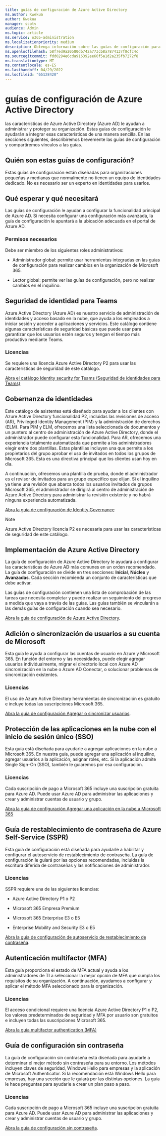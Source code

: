 ```yaml
---
title: guías de configuración de Azure Active Directory
ms.author: Kwekua
author: Kwekua
manager: scotv
audience: Admin
ms.topic: article
ms.service: o365-administration
ms.localizationpriority: medium
description: Obtenga información sobre las guías de configuración para Azure Active Directory.
ms.openlocfilehash: 58f7ed9a20580db742a773cb8a7874137f0cfc4c
ms.sourcegitcommit: fdd0294e6cda916392ee66f5a1d2a235fb7272f8
ms.translationtype: MT
ms.contentlocale: es-ES
ms.lasthandoff: 04/29/2022
ms.locfileid: "65128420"
---
```

# <a name="azure-active-directory-setup-guides"></a>guías de configuración de Azure Active Directory

las características de Azure Active Directory (Azure AD) le ayudan a administrar y proteger su organización. Estas guías de configuración le ayudarán a integrar esas características de una manera sencilla. En las secciones siguientes, describiremos brevemente las guías de configuración y compartiremos vínculos a las guías.

## <a name="who-are-these-setup-guides-for"></a>Quién son estas guías de configuración?

Estas guías de configuración están diseñadas para organizaciones pequeñas y medianas que normalmente no tienen un equipo de identidades dedicado. No es necesario ser un experto en identidades para usarlos.

## <a name="what-to-expect-and-what-youll-need"></a>Qué esperar y qué necesitará

Las guías de configuración le ayudan a configurar la funcionalidad principal de Azure AD. Si necesita configurar una configuración más avanzada, la guía de configuración le apuntará a la ubicación adecuada en el portal de Azure AD.

### <a name="required-permissions"></a>Permisos necesarios

Debe ser miembro de los siguientes roles administrativos:

- Administrador global: permite usar herramientas integradas en las guías de configuración para realizar cambios en la organización de Microsoft 365.

- Lector global: permite ver las guías de configuración, pero no realizar cambios en el inquilino.

## <a name="identity-security-for-teams"></a>Seguridad de identidad para Teams

Azure Active Directory (Azure AD) es nuestro servicio de administración de identidades y acceso basado en la nube, que ayuda a los empleados a iniciar sesión y acceder a aplicaciones y servicios.
Este catálogo contiene algunas características de seguridad básicas que puede usar para garantizar que los usuarios estén seguros y tengan el tiempo más productivo mediante Teams.

### <a name="licensing"></a>Licencias

Se requiere una licencia Azure Active Directory P2 para usar las características de seguridad de este catálogo.

[Abra el catálogo Identity security for Teams (Seguridad de identidades para Teams)](https://aka.ms/teamsidentity)

## <a name="identity-governance"></a>Gobernanza de identidades

Este catálogo de asistentes está diseñado para ayudar a los clientes con Azure Active Directory funcionalidad P2, incluidas las revisiones de acceso (AR), Privileged Identity Management (PIM) y la administración de derechos (ELM). Para PIM y ELM, ofrecemos una lista seleccionada de documentos y un puntero al centro de administración de Azure Active Directory, donde el administrador puede configurar esta funcionalidad. Para AR, ofrecemos una experiencia totalmente automatizada que permite a los administradores elegir entre dos plantillas. Estas plantillas incluyen una que permite a los propietarios del grupo aprobar el uso de invitados en todos los grupos de Microsoft 365. Esta es una directiva principal que los clientes usan hoy en día.  

A continuación, ofrecemos una plantilla de prueba, donde el administrador es el revisor de invitados para un grupo específico que elijan. Si el inquilino ya tiene una revisión que abarca todos los usuarios invitados de grupos Microsoft 365, el administrador se dirigirá al centro de administración de Azure Active Directory para administrar la revisión existente y no habrá ninguna experiencia automatizada.

[Abra la guía de configuración de Identity Governance](https://go.microsoft.com/fwlink/p/?linkid=386330)

> [!NOTE]
> Azure Active Directory licencia P2 es necesaria para usar las características de seguridad de este catálogo.

## <a name="azure-active-directory-deployment"></a>Implementación de Azure Active Directory  

La guía de configuración de Azure Active Directory le ayudará a configurar las características de Azure AD más comunes en un orden recomendado. La guía de configuración se divide en tres secciones: **Inicial**, **Núcleo** y **Avanzadas**. Cada sección recomienda un conjunto de características que debe activar.

Las guías de configuración contienen una lista de comprobación de las tareas que necesita completar y puede realizar un seguimiento del progreso a medida que vaya a través de las guías. Las guías también se vincularán a las demás guías de configuración cuando sea necesario.

[Abra la guía de configuración de Azure Active Directory](https://go.microsoft.com/fwlink/p/?linkid=2183427).

## <a name="add-or-sync-users-to-your-microsoft-account"></a>Adición o sincronización de usuarios a su cuenta de Microsoft  

Esta guía le ayuda a configurar las cuentas de usuario en Azure y Microsoft 365. En función del entorno y las necesidades, puede elegir agregar usuarios individualmente, migrar el directorio local con Azure AD sincronización en la nube o Azure AD Conectar, o solucionar problemas de sincronización existentes.

### <a name="licensing"></a>Licencias

El uso de Azure Active Directory herramientas de sincronización es gratuito e incluye todas las suscripciones Microsoft 365.

[Abra la guía de configuración Agregar o sincronizar usuarios](https://go.microsoft.com/fwlink/?linkid=2183349).

## <a name="secure-your-cloud-apps-with-single-sign-on-sso"></a>Protección de las aplicaciones en la nube con el inicio de sesión único (SSO)

Esta guía está diseñada para ayudarle a agregar aplicaciones en la nube a Microsoft 365. En nuestra guía, puede agregar una aplicación al inquilino, agregar usuarios a la aplicación, asignar roles, etc.  Si la aplicación admite Single Sign-On (SSO), también le guiaremos por esa configuración.

### <a name="licensing"></a>Licencias

Cada suscripción de pago a Microsoft 365 incluye una suscripción gratuita para Azure AD. Puede usar Azure AD para administrar las aplicaciones y crear y administrar cuentas de usuario y grupo.

[Abra la guía de configuración Agregar una aplicación en la nube a Microsoft 365](https://aka.ms/AzureAppSetup)

## <a name="azure-self-service-password-reset-sspr-guide"></a>Guía de restablecimiento de contraseña de Azure Self-Service (SSPR)

Esta guía de configuración está diseñada para ayudarle a habilitar y configurar el autoservicio de restablecimiento de contraseña. La guía de configuración le guiará por las opciones recomendadas, incluidas la escritura diferida de contraseñas y las notificaciones de administrador.

### <a name="licensing"></a>Licencias

SSPR requiere una de las siguientes licencias:

- Azure Active Directory P1 o P2

- Microsoft 365 Empresa Premium

- Microsoft 365 Enterprise E3 o E5  

- Enterprise Mobility and Security E3 o E5

[Abra la guía de configuración de autoservicio de restablecimiento de contraseña](https://go.microsoft.com/fwlink/p/?linkid=2183284).

## <a name="multi-factor-authentication-mfa"></a>Autenticación multifactor (MFA)

Esta guía proporciona el estado de MFA actual y ayuda a los administradores de TI a seleccionar la mejor opción de MFA que cumpla los requisitos de su organización. A continuación, ayudamos a configurar y aplicar el método MFA seleccionado para la organización.

### <a name="licensing"></a>Licencias

El acceso condicional requiere una licencia Azure Active Directory P1 o P2, los valores predeterminados de seguridad y MFA por usuario son gratuitos e incluyen todas las suscripciones Microsoft 365.

[Abra la guía multifactor authentication (MFA)](https://go.microsoft.com/fwlink/?linkid=2183506)

## <a name="the-passwordless-setup-guide"></a>Guía de configuración sin contraseña

La guía de configuración sin contraseña está diseñada para ayudarle a determinar el mejor método sin contraseña para su entorno. Los métodos incluyen claves de seguridad, Windows Hello para empresas y la aplicación de Microsoft Authenticator. Si la recomendación está Windows Hello para empresas, hay una sección que le guiará por las distintas opciones. La guía le hace preguntas para ayudarle a crear un plan paso a paso.

### <a name="licensing"></a>Licencias

Cada suscripción de pago a Microsoft 365 incluye una suscripción gratuita para Azure AD. Puede usar Azure AD para administrar las aplicaciones y crear y administrar cuentas de usuario y grupo.

[Abra la guía de configuración sin contraseña](https://go.microsoft.com/fwlink/?linkid=2183427).
